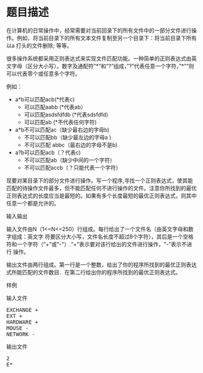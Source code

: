 # 题目描述


<p>
	在计算机的日常操作中，经常需要对当前回录下的所有文件中的一部分文件进行操作。例如，将当前目录下的所有文本文件复制至另一个目录下：将当前目录下所有以a 打头的文件删除; 等等。
</p>
<p>
	很多操作系统都采用正则表达式来实现文件匹配功能。一种简单的正则表达式由英文字母（区分大小写）。数字及通配符”*”和”?”组成，”?”代表任意一个字符，”*””则可以代表零个或任意多个字符。
</p>
<p>
	例如：
</p>
<ul>
	<li>
		a*b可以匹配acb(*代表c)
		<ul>
			<li>
				可以匹配aabb (*代表ab）
			</li>
			<li>
				可以匹配asdsfdfdb (*代表sdsfdfd)
			</li>
			<li>
				可以匹配ab (*不代表任何字符)
			</li>
		</ul>
	</li>
	<li>
		a*b不可以匹配ac（缺少最右边的字母b)
		<ul>
			<li>
				不可以匹配bb（缺少最左边的字母a )
			</li>
			<li>
				不可以匹配 abbc（最右边的字母不是b)
			</li>
		</ul>
	</li>
	<li>
		a?b可以匹配acb（？代表c)
		<ul>
			<li>
				不可以匹配ab（缺少中间的一个字符）
			</li>
			<li>
				不可以匹配accb（？只能代表一个字符）
			</li>
		</ul>
	</li>
</ul>
<p>
	现要对某目录下的部分文件进行操作。写一个程序,寻找一个正则表达式，使其能匹配的待操作文件最多，但不能匹配任何不进行操作的文件。注意你所找到的最优正则表达式的长度应当是最短的。如果有多个长度最短的最优正则表达式，则其中任意一个都是允许的。
</p>
<p>
	输入输出
</p>
<p>
	输入文件由N（1&lt;=N&lt;=250）行组成。每行给出了一个文件名（由英文字母和数字组成：英文字 符要区分大小写，文件名长度不超过8个字符），其后是一个空格符和一个字符（“+”或&#34;-&#34;）.“+”表示要对该行给出的文件进行操作，&#34;-”表示不进行 操作。
</p>
<p>
	输出文件由两行组成。第一行是一个整数，给出了你的程序所找到的最优正则表达式所能匹配的文件数目．在第二行给出你的程序所找到的最优正则表达式。
</p>
<p>
	样例
</p>
<p>
	输入文件
</p>
<pre>EXCHANGE +
EXT +
HARDWARE +
MOUSE -
NETWORK -
</pre>
<p>
	输出文件
</p>
<pre>2
E*
</pre>
